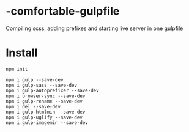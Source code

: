 # -comfortable-gulpfile
Compiling scss, adding prefixes and starting live server in one gulpfile

# Install
    npm init

    npm i gulp --save-dev
    npm i gulp-sass --save-dev
    npm i gulp-autoprefixer --save-dev
    npm i browser-sync --save-dev
    npm i gulp-rename --save-dev
    npm i del --save-dev
    npm i gulp-htmlmin --save-dev
    npm i gulp-uglify --save-dev
    npm i gulp-imagemin --save-dev
